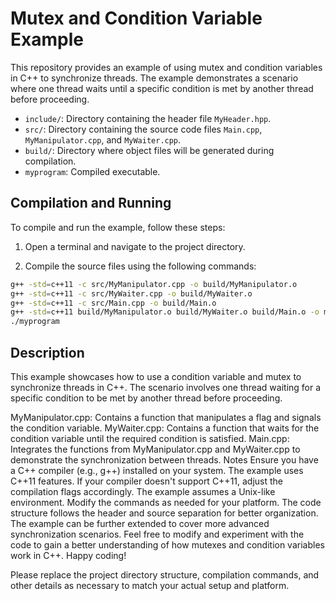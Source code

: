 # Mutex and Condition Variable Example

This repository provides an example of using mutex and condition variables in C++ to synchronize threads. The example demonstrates a scenario where one thread waits until a specific condition is met by another thread before proceeding.

- `include/`: Directory containing the header file `MyHeader.hpp`.
- `src/`: Directory containing the source code files `Main.cpp`, `MyManipulator.cpp`, and `MyWaiter.cpp`.
- `build/`: Directory where object files will be generated during compilation.
- `myprogram`: Compiled executable.

## Compilation and Running

To compile and run the example, follow these steps:

1. Open a terminal and navigate to the project directory.

2. Compile the source files using the following commands:

```bash
g++ -std=c++11 -c src/MyManipulator.cpp -o build/MyManipulator.o
g++ -std=c++11 -c src/MyWaiter.cpp -o build/MyWaiter.o
g++ -std=c++11 -c src/Main.cpp -o build/Main.o
g++ -std=c++11 build/MyManipulator.o build/MyWaiter.o build/Main.o -o myprogram
./myprogram
```
## Description
This example showcases how to use a condition variable and mutex to synchronize threads in C++. The scenario involves one thread waiting for a specific condition to be met by another thread before proceeding.

MyManipulator.cpp: Contains a function that manipulates a flag and signals the condition variable.
MyWaiter.cpp: Contains a function that waits for the condition variable until the required condition is satisfied.
Main.cpp: Integrates the functions from MyManipulator.cpp and MyWaiter.cpp to demonstrate the synchronization between threads.
Notes
Ensure you have a C++ compiler (e.g., g++) installed on your system.
The example uses C++11 features. If your compiler doesn't support C++11, adjust the compilation flags accordingly.
The example assumes a Unix-like environment. Modify the commands as needed for your platform.
The code structure follows the header and source separation for better organization.
The example can be further extended to cover more advanced synchronization scenarios.
Feel free to modify and experiment with the code to gain a better understanding of how mutexes and condition variables work in C++. Happy coding!


Please replace the project directory structure, compilation commands, and other details as necessary to match your actual setup and platform.
